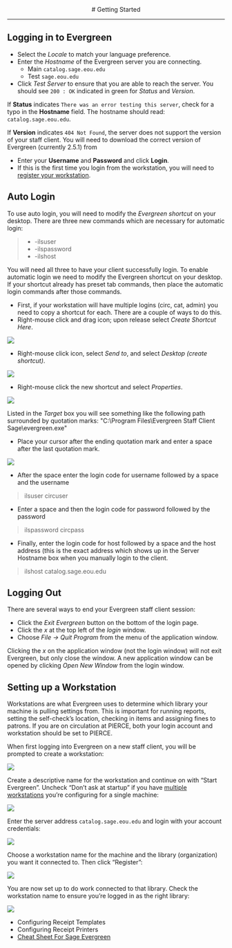 <center>
# Getting Started
</center>
<hr size=2>

## Logging in to Evergreen

- Select the _Locale_ to match your language preference.  
- Enter the _Hostname_ of the Evergreen server you are connecting.
	- <span class="label label-primary">Main</span> `catalog.sage.eou.edu`</br>
	- <span class="label label-primary">Test</span> `sage.eou.edu`
- Click _Test Server_ to ensure that you are able to reach the server.  You should see `200 : OK` indicated in green for _Status_ and _Version_.  

If **Status** indicates `There was an error testing this server`, check for a typo in the **Hostname** field. The hostname should read: `catalog.sage.eou.edu`.

If **Version** indicates `404 Not Found`, the server does not support the version
of your staff client. You will need to download the correct version of Evergreen (currently 2.5.1) from 

- Enter your **Username** and **Password**  and  click **Login**.
- If this is the first time you login from the workstation, you will need to [register your workstation](#setting-up-a-workstation). 


## Auto Login

To use auto login, you will need to modify the *Evergreen shortcut* on your desktop. There are three new commands which are necessary for automatic login:

>- -ilsuser
>- -ilspassword
>- -ilshost

You will need all three to have your client successfully login. To enable
automatic login we need to modify the Evergreen shortcut on your desktop. If
your shortcut already has preset tab commands, then place the automatic login
commands after those commands. 

- First, if your workstation will have multiple logins (circ, cat, admin) you need to copy a shortcut for each. There are a couple of ways to do this.
- Right-mouse click and drag icon; upon release select *Create Shortcut Here*. 

![](images/gs_create_shortcut_here.png)

- Right-mouse click icon, select *Send to*, and select *Desktop (create shortcut)*.

![](images/gs_send_to_desktop.png)

- Right-mouse click the new shortcut and select *Properties*.

![](images/gs_shortcut_properties.png)

Listed in the *Target* box you will see something like the following path surrounded by quotation marks: "C:\Program Files\Evergreen Staff Client Sage\evergreen.exe"

- Place your cursor after the ending quotation mark and enter a space after the last quotation mark.

![](images/gs_auto_login.png)

- After the space enter the login code for username followed by a space and the username
>ilsuser circuser
- Enter a space and then the login code for password followed by the password
>ilspassword circpass
- Finally, enter the login code for host followed by a space and the host address (this is the exact address which shows up in the Server Hostname box when you manually login to the client.
>ilshost catalog.sage.eou.edu

## Logging Out

There are several ways to end your Evergreen staff client session:

* Click the *Exit Evergreen* button on the bottom of the login page.
* Click the *x* at the top left of the *login* window.
* Choose *File -> Quit Program* from the menu of the application window.


Clicking the *x* on the application window (not the login window) will not exit Evergreen, but only close the window.
A new application window can be opened by clicking _Open New Window_ from the login window.

## Setting up a Workstation

Workstations are what Evergreen uses to determine which library your machine is pulling settings from. This is important for running reports, setting the self-check’s location, checking in items and assigning fines to patrons. If you are on circulation at PIERCE, both your login account and workstation should be set to PIERCE.

When first logging into Evergreen on a new staff client, you will be prompted to create a workstation:

![](images/gs_workstation_prompt.png)

Create a descriptive name for the workstation and continue on with “Start Evergreen”. Uncheck “Don’t ask at startup” if you have [multiple workstations](http://pines.georgialibraries.org/workstation-profiles) you’re configuring for a single machine:

![](images/gs_workstation_prompt2.png)

Enter the server address `catalog.sage.eou.edu` and login with your account credentials:

![](images/gs_workstation_prompt3.png)

Choose a workstation name for the machine and the library (organization) you want it connected to. Then click “Register”:

![](images/gs_workstation_prompt4.png)

You are now set up to do work connected to that library. Check the workstation name to ensure you’re logged in as the right library:

![](images/gs_workstation_prompt5.png)

- Configuring Receipt Templates
- Configuring Receipt Printers
- [Cheat Sheet For Sage Evergreen](http://sagelibraries.wikispaces.com/file/detail/Sage_Evergreen_Cheat_Sheet.pdf)